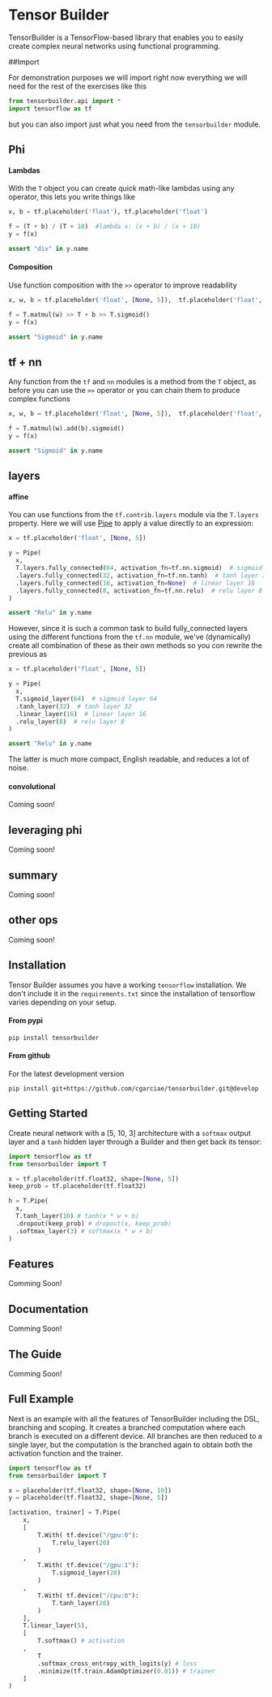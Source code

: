 # Tensor Builder
TensorBuilder is a TensorFlow-based library that enables you to easily create complex neural networks using functional programming.

##Import

For demonstration purposes we will import right now everything we will need for the rest of the exercises like this
```python
from tensorbuilder.api import *
import tensorflow as tf
```
but you can also import just what you need from the `tensorbuilder` module.

## Phi
#### Lambdas
With the `T` object you can create quick math-like lambdas using any operator, this lets you write things like
```python
x, b = tf.placeholder('float'), tf.placeholder('float')

f = (T + b) / (T + 10)  #lambda x: (x + b) / (x + 10)
y = f(x)

assert "div" in y.name
```

#### Composition
Use function composition with the `>>` operator to improve readability
```python
x, w, b = tf.placeholder('float', [None, 5]),  tf.placeholder('float', [5, 3]), tf.placeholder('float', [3])

f = T.matmul(w) >> T + b >> T.sigmoid()
y = f(x)

assert "Sigmoid" in y.name
```

## tf + nn
Any function from the `tf` and `nn` modules is a method from the `T` object, as before you can use the `>>` operator or you can chain them to produce complex functions
```python
x, w, b = tf.placeholder('float', [None, 5]),  tf.placeholder('float', [5, 3]), tf.placeholder('float', [3])

f = T.matmul(w).add(b).sigmoid()
y = f(x)

assert "Sigmoid" in y.name
```
## layers
#### affine
You can use functions from the `tf.contrib.layers` module via the `T.layers` property. Here we will use [Pipe](https://github.com/cgarciae/phi#seq-and-pipe) to apply a value directly to an expression:
```python
x = tf.placeholder('float', [None, 5])

y = Pipe(
  x,
  T.layers.fully_connected(64, activation_fn=tf.nn.sigmoid)  # sigmoid layer 64
  .layers.fully_connected(32, activation_fn=tf.nn.tanh)  # tanh layer 32
  .layers.fully_connected(16, activation_fn=None)  # linear layer 16
  .layers.fully_connected(8, activation_fn=tf.nn.relu)  # relu layer 8
)

assert "Relu" in y.name
```
However, since it is such a common task to build fully_connected layers using the different functions from the `tf.nn` module, we've (dynamically) create all combination of these as their own methods so you con rewrite the previous as
```python
x = tf.placeholder('float', [None, 5])

y = Pipe(
  x,
  T.sigmoid_layer(64)  # sigmoid layer 64
  .tanh_layer(32)  # tanh layer 32
  .linear_layer(16)  # linear layer 16
  .relu_layer(8)  # relu layer 8
)

assert "Relu" in y.name
```
The latter is much more compact, English readable, and reduces a lot of noise.

#### convolutional
Coming soon!

## leveraging phi
Coming soon!

## summary
Coming soon!

## other ops
Coming soon!

## Installation
Tensor Builder assumes you have a working `tensorflow` installation. We don't include it in the `requirements.txt` since the installation of tensorflow varies depending on your setup.

#### From pypi
```
pip install tensorbuilder
```

#### From github
For the latest development version
```
pip install git+https://github.com/cgarciae/tensorbuilder.git@develop
```

## Getting Started

Create neural network with a [5, 10, 3] architecture with a `softmax` output layer and a `tanh` hidden layer through a Builder and then get back its tensor:

```python
import tensorflow as tf
from tensorbuilder import T

x = tf.placeholder(tf.float32, shape=[None, 5])
keep_prob = tf.placeholder(tf.float32)

h = T.Pipe(
  x,
  T.tanh_layer(10) # tanh(x * w + b)
  .dropout(keep_prob) # dropout(x, keep_prob)
  .softmax_layer(3) # softmax(x * w + b)
)
```

## Features
Comming Soon!

## Documentation
Comming Soon!

## The Guide
Comming Soon!

## Full Example
Next is an example with all the features of TensorBuilder including the DSL, branching and scoping. It creates a branched computation where each branch is executed on a different device. All branches are then reduced to a single layer, but the computation is the branched again to obtain both the activation function and the trainer.

```python
import tensorflow as tf
from tensorbuilder import T

x = placeholder(tf.float32, shape=[None, 10])
y = placeholder(tf.float32, shape=[None, 5])

[activation, trainer] = T.Pipe(
    x,
    [
        T.With( tf.device("/gpu:0"):
            T.relu_layer(20)
        )
    ,
        T.With( tf.device("/gpu:1"):
            T.sigmoid_layer(20)
        )
    ,
        T.With( tf.device("/cpu:0"):
            T.tanh_layer(20)
        )
    ],
    T.linear_layer(5),
    [
        T.softmax() # activation
    ,
        T
        .softmax_cross_entropy_with_logits(y) # loss
        .minimize(tf.train.AdamOptimizer(0.01)) # trainer
    ]
)
```